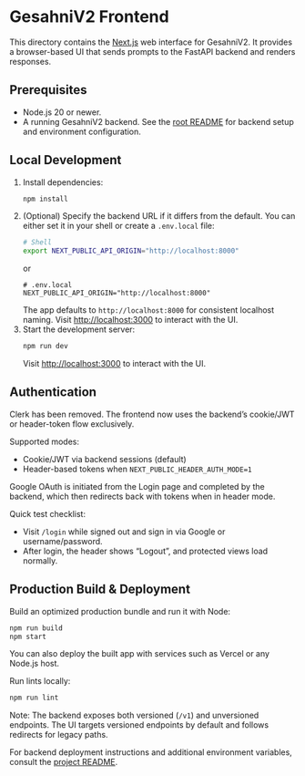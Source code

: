 # GesahniV2 Frontend

This directory contains the [Next.js](https://nextjs.org/) web interface for GesahniV2. It provides a browser-based UI that sends prompts to the FastAPI backend and renders responses.

## Prerequisites
- Node.js 20 or newer.
- A running GesahniV2 backend. See the [root README](../README.md) for backend setup and environment configuration.

## Local Development
1. Install dependencies:
   ```bash
   npm install
   ```
2. (Optional) Specify the backend URL if it differs from the default. You can either
   set it in your shell or create a `.env.local` file:
   ```bash
   # Shell
   export NEXT_PUBLIC_API_ORIGIN="http://localhost:8000"
   ```
   or
   ```env
   # .env.local
   NEXT_PUBLIC_API_ORIGIN="http://localhost:8000"
   ```
   The app defaults to `http://localhost:8000` for consistent localhost naming.
   Visit [http://localhost:3000](http://localhost:3000) to interact with the UI.
3. Start the development server:
   ```bash
   npm run dev
   ```
   Visit [http://localhost:3000](http://localhost:3000) to interact with the UI.

## Authentication

Clerk has been removed. The frontend now uses the backend’s cookie/JWT or header-token flow exclusively.

Supported modes:
- Cookie/JWT via backend sessions (default)
- Header-based tokens when `NEXT_PUBLIC_HEADER_AUTH_MODE=1`

Google OAuth is initiated from the Login page and completed by the backend, which then redirects back with tokens when in header mode.

Quick test checklist:
- Visit `/login` while signed out and sign in via Google or username/password.
- After login, the header shows “Logout”, and protected views load normally.

## Production Build & Deployment
Build an optimized production bundle and run it with Node:
```bash
npm run build
npm start
```
You can also deploy the built app with services such as Vercel or any Node.js host.

Run lints locally:
```bash
npm run lint
```

Note: The backend exposes both versioned (`/v1`) and unversioned endpoints. The UI targets versioned endpoints by default and follows redirects for legacy paths.

For backend deployment instructions and additional environment variables, consult the [project README](../README.md).

